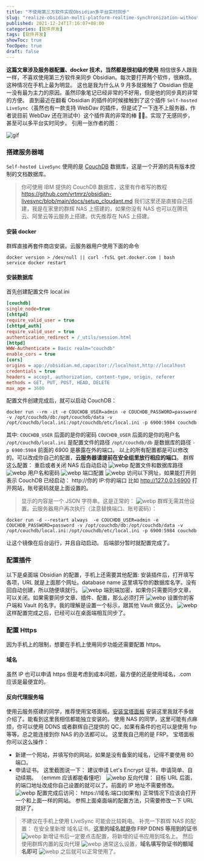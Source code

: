 ```yaml
---
title: "不使用第三方软件实现Obsidian多平台实时同步"
slug: "realize-obsidian-multi-platform-realtime-synchronization-without-thirdparty-software"
published: 2021-12-24T17:16:07+08:00
categories: [软件开发]
tags: [软件开发]
showToc: true
TocOpen: true
draft: false
---
```

**这篇文章涉及服务器配置、docker 技术，当然都是很初级的使用**
相信很多人跟我一样，不喜欢使用第三方软件来同步 Obsidian。每次要打开两个软件，很麻烦。这种情况在手机上最为明显。
这也是我为什么从 9 月多就接触了 Obsidian 但是一没有最为主力的原因。虽然印象笔记已经非常的不好用，但是他的同步真的非常的方便。
直到最近在翻看 Obsidian 的插件的时候接触到了这个插件 `Self-hosted LiveSync`（虽然也有一款支持 WebDav 的插件，但是试了一下连不上服务器，作者说目前 WebDav 还在测试中）这个插件真的非常的棒 👍🏻。实现了无感同步，甚至可以多平台实时同步。
引用一张作者的图：

<img src="https://user-images.githubusercontent.com/45774780/137355323-f57a8b09-abf2-4501-836c-8cb7d2ff24a3.gif" alt="gif" />

### 搭建服务器端
`Self-hosted LiveSync` 使用的是 [CouchDB](https://zh.wikipedia.org/wiki/CouchDB) 数据库，这是一个开源的具有版本控制的文档数据库。
> 你可使用 IBM 提供的 CouchDB 数据库，这里有作者写的教程  https://github.com/vrtmrz/obsidian-livesync/blob/main/docs/setup_cloudant.md
我们这里还是直接自己搭建，我是在家里的群辉 NAS 上搭建的，如果你没有 NAS 也可以在腾讯云、阿里云等云服务上搭建。优先推荐在 NAS 上搭建。
#### 安装 docker
群辉直接再套件商店安装。云服务器用户使用下面的命令
```shell
docker version > /dev/null || curl -fsSL get.docker.com | bash
service docker restart
```
#### 安装数据库
首先创建配置文件
local.ini
```ini
[couchdb]
single_node=true
[chttpd]
require_valid_user = true
[chttpd_auth]
require_valid_user = true
authentication_redirect = /_utils/session.html
[httpd]
WWW-Authenticate = Basic realm="couchdb"
enable_cors = true
[cors]
origins = app://obsidian.md,capacitor://localhost,http://localhost
credentials = true
headers = accept, authorization, content-type, origin, referer
methods = GET, PUT, POST, HEAD, DELETE
max_age = 3600
```
配置文件创建完成后，就可以启动 CouchDB：
````shell
docker run --rm -it -e COUCHDB_USER=admin -e COUCHDB_PASSWORD=password -v /opt/couchdb/db:/opt/couchdb/data -v /opt/couchdb/local.ini:/opt/couchdb/etc/local.ini -p 6900:5984 couchdb
````
其中:
`COUCHDB_USER` 后面的是你的密码
`COUCHDB_USER` 后面的是你的用户名
`/opt/couchdb/local.ini` 是配置文件的路径
`/opt/couchdb/db` 是数据库的路径
`-p 6900:5984` 前面的 6900 是暴露在外的端口。
以上的所有配置都是可以修改的。可以改成你自己的配置，**云服务器请提前在安全组里放行相应的端口**。
群辉这么配置：
重启或者关闭 NAS 后自动启动
![webp](https://raw.githubusercontent.com/appdev/gallery/refs/heads/main/img/blog/blog/1646726865634.webp)
配置文件和数据库路径
![webp](https://raw.githubusercontent.com/appdev/gallery/refs/heads/main/img/blog/blog/1646726865939.webp)
用户名和密码
![webp](https://raw.githubusercontent.com/appdev/gallery/refs/heads/main/img/blog/blog/1646726866365.webp)
端口配置
![webp](https://raw.githubusercontent.com/appdev/gallery/refs/heads/main/img/blog/blog/1646726866767.webp)
访问以下网址，如果能打开则表示 CouchDB 已经启动：
http://你的 IP:你的端口
比如 http://127.0.0.1:6900 打开网站，账号密码就是上面设置的。
> 显示的内容是一个 JSON 字符串。这是正常的：
![webp](https://raw.githubusercontent.com/appdev/gallery/refs/heads/main/img/blog/blog/1646726867185.webp)
群辉无需其他设置。云服务器用户再次执行（注意替换端口、账号密码）：
```shell
docker run -d --restart always  -e COUCHDB_USER=admin -e COUCHDB_PASSWORD=password -v /opt/couchdb/db:/opt/couchdb/data -v /opt/couchdb/local.ini:/opt/couchdb/etc/local.ini -p 6900:5984 couchdb
```
让这个镜像在后台运行，并且自动启动。
后端部分暂时就配置完成了。
### 配置插件
以下是桌面端 Obsidian 的配置，手机上还需要其他配置:
安装插件后，打开填写各项，URL 就是上面那个网址。database name 这里填写你的数据库名字。没有回自动创建，所以随便填就行。
![webp](https://raw.githubusercontent.com/appdev/gallery/refs/heads/main/img/blog/blog/1646726867519.webp)
端到端加密，如果你只需要同步文章，可以关闭。如果需要同步文章、插件、配置，那么必须打开
![webp](https://raw.githubusercontent.com/appdev/gallery/refs/heads/main/img/blog/blog/1646726867894.webp)
设置你的客户端和 Vault 的名字。我的理解是设置一个标示，跟其他 Vault 做区分。
![webp](https://raw.githubusercontent.com/appdev/gallery/refs/heads/main/img/blog/blog/1646726867519.webp)
这样配置完成之后，已经可以在桌面端相互同步了。
### 配置 Https
因为手机上的限制，想要在手机上使用同步功能还需要配置 https。
#### 域名
虽然 IP 也可以申请 https 但是考虑到成本问题，最方便的还是使用域名，.com 应该是最便宜的。
#### 反向代理服务端
使用云服务搭建的同学，推荐使用宝塔面板。[安装宝塔面板](https://www.bt.cn/bbs/thread-19376-1-1.html)
安装这里我就不多做介绍了。能看到这里我相信都能独立安装的。
使用 NAS 的同学，这里可能有点麻烦，你可以使用 DDNS 或者群辉自己提供的 QC，如果有条件的也可以是使用 frp 等等。总之能连接到你 NAS 的办法都可以。
这里我自己用的是 FRP。
宝塔面板你可以这么操作：
- 新建一个网站，并填写你的网站，如果是没有备案的域名，记得不要使用 80 端口。
- 申请证书。
这里截图说一下：
建议申请 Let's Encrypt 证书，申请简单、自动续期。
（emmm 应该都能看懂吧）
![webp](https://raw.githubusercontent.com/appdev/gallery/refs/heads/main/img/blog/blog/1646726868927.webp)
反向代理：
目标 URL 后面，的端口地址改成你自己设置的就可以了。前面的 IP 地址不需要修改。
![webp](https://raw.githubusercontent.com/appdev/gallery/refs/heads/main/img/blog/blog/1646726869547.webp)
配置完成后访问：
https://域名:端口(如果有)  正常情况下应该会打开一个和上面一样的网站。
参照上面桌面端的配置方法，只需要修改一下 URL 就好了。
> 不建议在手机上使用 LiveSync 可能会比较耗电。
补充一下群辉 NAS 的配置：
在安全里新增 域名证书。**这里的域名就是你 FRP DDNS 等用到的证书**
![webp](https://raw.githubusercontent.com/appdev/gallery/refs/heads/main/img/blog/blog/1646726870142.webp)
新增证书后一定要点击配置，将新增的证书应用到域名上。
然后使用群辉内置的反向代理
![webp](https://raw.githubusercontent.com/appdev/gallery/refs/heads/main/img/blog/blog/1646726870474.webp)
通常这么设置，**域名填写你证书的额域名即可**
![webp](https://raw.githubusercontent.com/appdev/gallery/refs/heads/main/img/blog/blog/1646726870859.webp)
之后就可以正常使用了。
